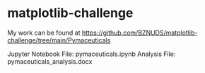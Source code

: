 # matplotlib-challenge

My work can be found at https://github.com/BZNUDS/matplotlib-challenge/tree/main/Pymaceuticals

  Jupyter Notebook File: pymaceuticals.ipynb
  Analysis File: pymaceuticals_analysis.docx

